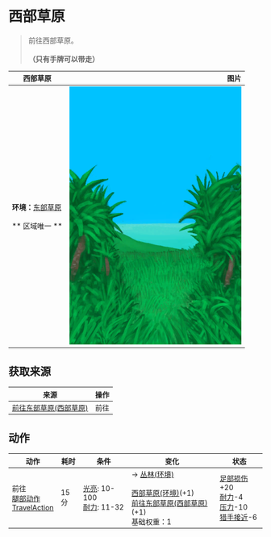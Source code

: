 # 西部草原  
> 前往西部草原。<br><br><b>（只有手牌可以带走）</b>  
  
  西部草原  |   图片   
 ----  |  ----:   
 **环境：**[东部草原](GrasslandsE.md)<br><br>** 区域唯一 **  |  ![](Sprite/GrasslandsPath.png)   
  
## 获取来源  
来源  |  操作  
----  |  ----  
[前往东部草原(西部草原)](Path_GrasslandsWToGrasslandsE.md)  |  前往  
## 动作  
动作  |  耗时  |  条件  |  变化  |  状态  
----  |  ----  |  ----  |  ----  |  ----  
前往<br>[腿部动作](LegAction.md)<br>[TravelAction](TravelAction.md)  |  15分  |  [光亮](Light.md): 10-100<br>[耐力](Stamina.md): 11-32  |  → [丛林(环境)](Env_Jungle.md)<br><br>[西部草原(环境)](Env_GrasslandsW.md)(+1)<br>[前往东部草原(西部草原)](Path_GrasslandsWToGrasslandsE.md)(+1)<br>基础权重：1<br>  |  [足部损伤](FootDamage.md)+20<br>[耐力](Stamina.md)-4<br>[压力](Stress.md)-10<br>[猎手接近](HuntersProximity.md)-6  
